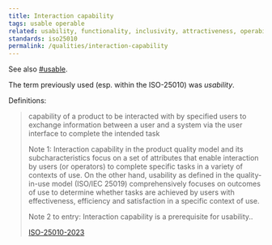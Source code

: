 ```yaml
---
title: Interaction capability
tags: usable operable
related: usability, functionality, inclusivity, attractiveness, operability, user-error-protection, user-engagement, ease-of-use
standards: iso25010
permalink: /qualities/interaction-capability
---
```


See also [#usable](/tag-usable).

The term previously used (esp. within the ISO-25010) was _usability_.

Definitions:

>capability of a product to be interacted with by specified users to exchange information between a user and a system via the user interface to complete the intended task
>
>Note 1: Interaction capability in the product quality model and its subcharacteristics focus on a set of attributes that enable interaction by users (or operators) to complete specific tasks in a variety of contexts of use. 
>On the other hand, usability as defined in the quality-in-use model (ISO/IEC 25019) comprehensively focuses on outcomes of use to determine whether tasks are achieved by users with effectiveness, efficiency and satisfaction in a specific context of use.
>
>Note 2 to entry: Interaction capability is a prerequisite for usability..
>
>[ISO-25010-2023](/references/#iso-25010-2023)

